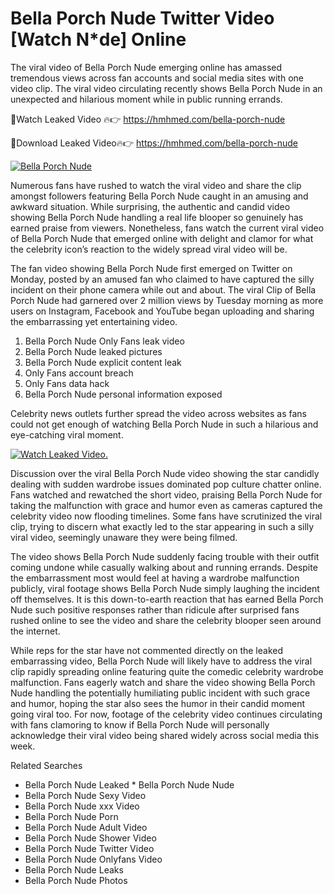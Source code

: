 ﻿# Bella Porch Nude Twitter Video [Watch N*de] Online

The viral video of ﻿Bella Porch Nude emerging online has amassed tremendous views across fan accounts and social media sites with one video clip. The viral video circulating recently shows ﻿Bella Porch Nude in an unexpected and hilarious moment while in public running errands. 

🔴Watch Leaked Video 🔥👉  https://hmhmed.com/bella-porch-nude 

🔴Download Leaked Video🔥👉  https://hmhmed.com/bella-porch-nude 

[![Bella Porch Nude](https://i.imgur.com/dJHk4Zq.gif)](https://hmhmed.com/bella-porch-nude)

Numerous fans have rushed to watch the viral video and share the clip amongst followers featuring ﻿Bella Porch Nude caught in an amusing and awkward situation. While surprising, the authentic and candid video showing ﻿Bella Porch Nude handling a real life blooper so genuinely has earned praise from viewers. Nonetheless, fans watch the current viral video of ﻿Bella Porch Nude that emerged online with delight and clamor for what the celebrity icon’s reaction to the widely spread viral video will be.

The fan video showing ﻿Bella Porch Nude first emerged on Twitter on Monday, posted by an amused fan who claimed to have captured the silly incident on their phone camera while out and about. The viral Clip of ﻿Bella Porch Nude had garnered over 2 million views by Tuesday morning as more users on Instagram, Facebook and YouTube began uploading and sharing the embarrassing yet entertaining video. 

1. ﻿Bella Porch Nude Only Fans leak video
2. ﻿Bella Porch Nude leaked pictures
3. ﻿Bella Porch Nude explicit content leak
4. Only Fans account breach
5. Only Fans data hack
6. ﻿Bella Porch Nude personal information exposed

Celebrity news outlets further spread the video across websites as fans could not get enough of watching ﻿Bella Porch Nude in such a hilarious and eye-catching viral moment. 

[![Watch Leaked Video.](https://miro.medium.com/v2/resize:fit:828/format:webp/1*cilzJN44JGOrTw9NJCrNHA.gif "Watch Leaked Video")](https://hmhmed.com/bella-porch-nude)

Discussion over the viral ﻿Bella Porch Nude video showing the star candidly dealing with sudden wardrobe issues dominated pop culture chatter online. Fans watched and rewatched the short video, praising ﻿Bella Porch Nude for taking the malfunction with grace and humor even as cameras captured the celebrity video now flooding timelines. Some fans have scrutinized the viral clip, trying to discern what exactly led to the star appearing in such a silly viral video, seemingly unaware they were being filmed.

The video shows ﻿Bella Porch Nude suddenly facing trouble with their outfit coming undone while casually walking about and running errands. Despite the embarrassment most would feel at having a wardrobe malfunction publicly, viral footage shows ﻿Bella Porch Nude simply laughing the incident off themselves. It is this down-to-earth reaction that has earned ﻿Bella Porch Nude such positive responses rather than ridicule after surprised fans rushed online to see the video and share the celebrity blooper seen around the internet.  

While reps for the star have not commented directly on the leaked embarrassing video, ﻿Bella Porch Nude will likely have to address the viral clip rapidly spreading online featuring quite the comedic celebrity wardrobe malfunction. Fans eagerly watch and share the video showing ﻿Bella Porch Nude handling the potentially humiliating public incident with such grace and humor, hoping the star also sees the humor in their candid moment going viral too. For now, footage of the celebrity video continues circulating with fans clamoring to know if ﻿Bella Porch Nude will personally acknowledge their viral video being shared widely across social media this week.

Related Searches
* ﻿Bella Porch Nude Leaked
﻿* Bella Porch Nude Nude
* ﻿Bella Porch Nude Sexy Video
* ﻿Bella Porch Nude xxx Video
* ﻿Bella Porch Nude Porn
* ﻿Bella Porch Nude Adult Video
* ﻿Bella Porch Nude Shower Video
* ﻿Bella Porch Nude Twitter Video
* ﻿Bella Porch Nude Onlyfans Video
* ﻿Bella Porch Nude Leaks
* ﻿Bella Porch Nude Photos
